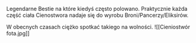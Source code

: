 Legendarne Bestie na które kiedyś często polowano. Praktycznie każda część ciała Cienostwora nadaje się do wyrobu Broni/Pancerzy/Eliksirów.

W obecnych czasach ciężko spotkać takiego na wolności.
![[Cieniostwór fota.jpg]]

